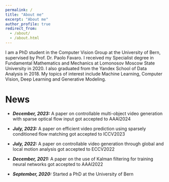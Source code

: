 ```yaml
---
permalink: /
title: "About me"
excerpt: "About me"
author_profile: true
redirect_from: 
  - /about/
  - /about.html
---
```


I am a PhD student in the Computer Vision Group at the University of Bern, supervised by Prof. Dr. Paolo Favaro. I received my Specialist degree in Fundamental Mathematics and Mechanics at Lomonosov Moscow State University in 2020. I also graduated from the Yandex School of Data Analysis in 2018. My topics of interest include Machine Learning, Computer Vision, Deep Learning and Generative Modeling.

News
======

* ***December, 2023:*** A paper on controllable multi-object video generation with sparse optical flow input got accepted to AAAI2024

* ***July, 2023:*** A paper on efficient video prediction using sparsely conditioned flow matching got accepted to ICCV2023

* ***July, 2022:*** A paper on controllable video generation through global and local motion analysis got accepted to ECCV2022

* ***December, 2021:*** A paper on the use of Kalman filtering for training neural networks got accepted to AAAI2022

* ***September, 2020:*** Started a PhD at the University of Bern
